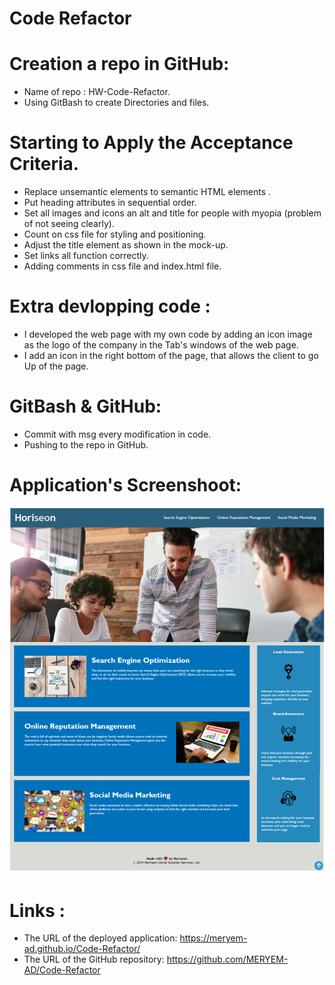 # Code Refactor

# Creation a repo in GitHub:

  * Name of repo : HW-Code-Refactor.
  * Using GitBash to create Directories and files.

# Starting to Apply the Acceptance Criteria.

 * Replace unsemantic elements to semantic HTML elements .
 * Put heading attributes in sequential order.
 * Set all images and icons an alt and title for people with myopia (problem of not seeing clearly).
 * Count on css file for styling and positioning.
 * Adjust the title element as shown in the mock-up.
 * Set links all function correctly.
 * Adding comments in css file and index.html file.


# Extra devlopping code :

* I developed the web page with my own code by adding an icon image as the logo of the company in the Tab's windows of the web page.
* I add an icon in the right bottom of the page, that allows the client to go Up of the page.

# GitBash & GitHub:

* Commit with msg every modification in code.
* Pushing to the repo in GitHub. 

# Application's Screenshoot:
![Screenshoot-app](images/Screenshoot-app.PNG)

# Links :

* The URL of the deployed application: https://meryem-ad.github.io/Code-Refactor/
* The URL of the GitHub repository: https://github.com/MERYEM-AD/Code-Refactor
         